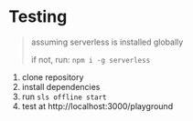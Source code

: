 # Testing

> assuming serverless is installed globally
>
> if not, run: `npm i -g serverless`

1. clone repository
2. install dependencies
3. run `sls offline start`
4. test at http://localhost:3000/playground
